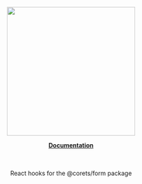 <p align="center"><a href="https://corets.github.io"><img src="https://corets.github.io/public/logo-github-readme.svg" width="300"/></a></p>

<p align="center"><b><a href="https://corets.github.io/use-form">Documentation</a></b><br/><br/><br/></p>

<p align="center">React hooks for the @corets/form package</p>
